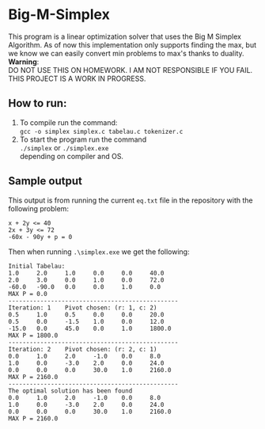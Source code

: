 # Big-M-Simplex
This program is a linear optimization solver that uses the Big M Simplex Algorithm. As of now this implementation only supports finding the max, but we know we can easily convert min problems to max's thanks to duality.
**Warning**:  
DO NOT USE THIS ON HOMEWORK. I AM NOT RESPONSIBLE IF YOU FAIL. THIS PROJECT IS A WORK IN PROGRESS.
## How to run: 
1. To compile run the command:  
   `gcc -o simplex simplex.c tabelau.c tokenizer.c`
3. To start the program run the command  
   ```./simplex``` or ```./simplex.exe```  
   depending on compiler and OS.  
## Sample output
This output is from running the current `eq.txt` file in the repository with the following problem:
```
x + 2y <= 40
2x + 3y <= 72
-60x - 90y + p = 0
```
Then when running `.\simplex.exe` we get the following:
```
Initial Tabelau:
1.0     2.0     1.0     0.0     0.0     40.0
2.0     3.0     0.0     1.0     0.0     72.0
-60.0   -90.0   0.0     0.0     1.0     0.0 
MAX P = 0.0
------------------------------------------------
Iteration: 1    Pivot chosen: (r: 1, c: 2)
0.5     1.0     0.5     0.0     0.0     20.0
0.5     0.0     -1.5    1.0     0.0     12.0
-15.0   0.0     45.0    0.0     1.0     1800.0
MAX P = 1800.0
------------------------------------------------
Iteration: 2    Pivot chosen: (r: 2, c: 1)
0.0     1.0     2.0     -1.0    0.0     8.0
1.0     0.0     -3.0    2.0     0.0     24.0
0.0     0.0     0.0     30.0    1.0     2160.0
MAX P = 2160.0
------------------------------------------------
The optimal solution has been found
0.0     1.0     2.0     -1.0    0.0     8.0
1.0     0.0     -3.0    2.0     0.0     24.0
0.0     0.0     0.0     30.0    1.0     2160.0
MAX P = 2160.0
```
